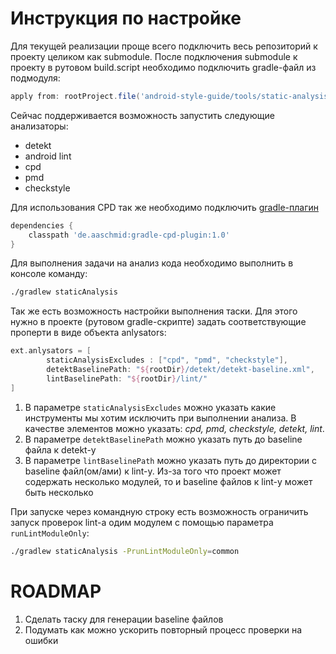 # Инструкция по настройке

Для текущей реализации проще всего подключить весь репозиторий к проекту целиком как submodule.
После подключения submodule к проекту в рутовом build.script необходимо подключить gradle-файл из подмодуля:
```gradle
apply from: rootProject.file('android-style-guide/tools/static-analysis/gradle/staticAnalysis.gradle')
```
Сейчас поддерживается возможность запустить следующие анализаторы:
  - detekt
  - android lint
  - cpd
  - pmd
  - checkstyle

Для использования CPD так же необходимо подключить [gradle-плагин](https://github.com/aaschmid/gradle-cpd-plugin)
```gradle
dependencies {
    classpath 'de.aaschmid:gradle-cpd-plugin:1.0'
}
```
Для выполнения задачи на анализ кода необходимо выполнить в консоле команду:
```sh
./gradlew staticAnalysis
```
Так же есть возможность настройки выполнения таски. Для этого нужно в проекте (рутовом gradle-скрипте) задать соответствующие проперти в виде объекта anlysators:
```gradle
ext.anlysators = [
        staticAnalysisExcludes : ["cpd", "pmd", "checkstyle"],
        detektBaselinePath: "${rootDir}/detekt/detekt-baseline.xml",
        lintBaselinePath: "${rootDir}/lint/"
]
```
1. В параметре `staticAnalysisExcludes` можно указать какие инструменты мы хотим исключить при выполнении анализа. В качестве элементов можно указать: *cpd, pmd, checkstyle, detekt, lint*.
2. В параметре `detektBaselinePath` можно указать путь до baseline файла к detekt-у
3. В параметре `lintBaselinePath` можно указать путь до директории с baseline файл(ом/ами) к lint-у. Из-за того что проект может содержать несколько модулей, то и baseline файлов к lint-у может быть несколько


При запуске через командную строку есть возможность ограничить запуск проверок lint-a одим модулем с помощью параметра `runLintModuleOnly`:
```sh
./gradlew staticAnalysis -PrunLintModuleOnly=common
```
# ROADMAP

1. Сделать таску для генерации baseline файлов
2. Подумать как можно ускорить повторный процесс проверки на ошибки
